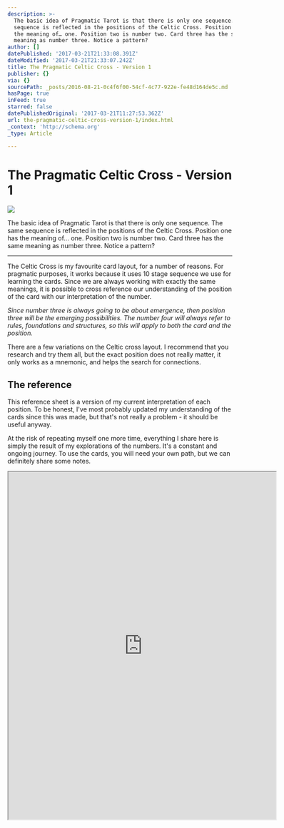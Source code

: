 ```yaml
---
description: >-
  The basic idea of Pragmatic Tarot is that there is only one sequence. The same
  sequence is reflected in the positions of the Celtic Cross. Position one has
  the meaning of… one. Position two is number two. Card three has the same
  meaning as number three. Notice a pattern?
author: []
datePublished: '2017-03-21T21:33:08.391Z'
dateModified: '2017-03-21T21:33:07.242Z'
title: The Pragmatic Celtic Cross - Version 1
publisher: {}
via: {}
sourcePath: _posts/2016-08-21-0c4f6f00-54cf-4c77-922e-fe48d164de5c.md
hasPage: true
inFeed: true
starred: false
datePublishedOriginal: '2017-03-21T11:27:53.362Z'
url: the-pragmatic-celtic-cross-version-1/index.html
_context: 'http://schema.org'
_type: Article

---
```

# The Pragmatic Celtic Cross - Version 1
![](https://the-grid-user-content.s3-us-west-2.amazonaws.com/bef43068-b196-4e12-a329-20be5551ca8b.png)

The basic idea of Pragmatic Tarot is that there is only one sequence. The same sequence is reflected in the positions of the Celtic Cross. Position one has the meaning of... one. Position two is number two. Card three has the same meaning as number three. Notice a pattern?

---

The Celtic Cross is my favourite card layout, for a number of reasons. For pragmatic purposes, it works because it uses 10 stage sequence we use for learning the cards. Since we are always working with exactly the same meanings, it is possible to cross reference our understanding of the position of the card with our interpretation of the number.

_Since number three is always going to be about emergence, then position three will be the emerging possibilities. The number four will always refer to rules, foundations and structures, so this will apply to both the card and the position._

There are a few variations on the Celtic cross layout. I recommend that you research and try them all, but the exact position does not really matter, it only works as a mnemonic, and helps the search for connections.

## The reference

This reference sheet is a version of my current interpretation of each position. To be honest, I've most probably updated my understanding of the cards since this was made, but that's not really a problem - it should be useful anyway.

At the risk of repeating myself one more time, everything I share here is simply the result of my explorations of the numbers. It's a constant and ongoing journey. To use the cards, you will need your own path, but we can definitely share some notes.

<iframe src="https://drive.google.com/viewerng/viewer?url=https%3A//dl.dropboxusercontent.com/u/3457008/pragmatic-tarot-web/pragmatic_celtic_cross.pdf&amp;embedded=true" width="600" height="780" style=""></iframe>